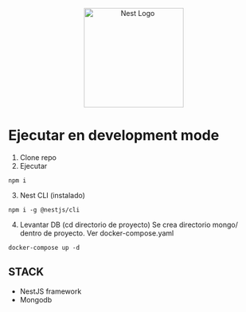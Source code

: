 <p align="center">
  <a href="http://nestjs.com/" target="blank"><img src="https://nestjs.com/img/logo-small.svg" width="200" alt="Nest Logo" /></a>
</p>

# Ejecutar en development mode

1. Clone repo
2. Ejecutar
```
npm i
```
3. Nest CLI (instalado)
```
npm i -g @nestjs/cli
```

4. Levantar DB (cd directorio de proyecto)
Se crea directorio mongo/ dentro de proyecto. Ver docker-compose.yaml
```
docker-compose up -d
```

## STACK
* NestJS framework
* Mongodb
